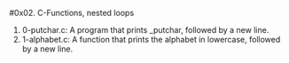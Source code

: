 #0x02. C-Functions, nested loops

1. 0-putchar.c: A program that prints _putchar, followed by a new line.
2. 1-alphabet.c: A function that prints the alphabet in lowercase, followed by a new line.
